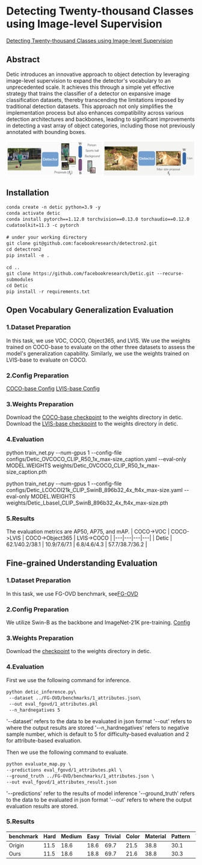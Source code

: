 # Detecting Twenty-thousand Classes using Image-level Supervision

[Detecting Twenty-thousand Classes using Image-level Supervision](https://arxiv.org/abs/2201.02605)

## Abstract

Detic introduces an innovative approach to object detection by leveraging image-level supervision to expand the detector's vocabulary to an unprecedented scale.  It achieves this through a simple yet effective strategy that trains the classifier of a detector on expansive image classification datasets, thereby transcending the limitations imposed by traditional detection datasets.  This approach not only simplifies the implementation process but also enhances compatibility across various detection architectures and backbones, leading to significant improvements in detecting a vast array of object categories, including those not previously annotated with bounding boxes.

![detic-overview](https://github.com/better-chao/perceptual_abilities_evaluation/blob/main/images/detic-overview.png)

## Installation

```
conda create -n detic python=3.9 -y
conda activate detic
conda install pytorch==1.12.0 torchvision==0.13.0 torchaudio==0.12.0 cudatoolkit=11.3 -c pytorch

# under your working directory
git clone git@github.com:facebookresearch/detectron2.git
cd detectron2
pip install -e .

cd ..
git clone https://github.com/facebookresearch/Detic.git --recurse-submodules
cd Detic
pip install -r requirements.txt
```

## Open Vocabulary Generalization Evaluation
### 1.Dataset Preparation

In this task, we use VOC, COCO, Object365, and LVIS. We use the weights trained on COCO-base to evaluate on the other three datasets to assess the model's generalization capability. Similarly, we use the weights trained on LVIS-base to evaluate on COCO.

### 2.Config Preparation

[COCO-base Config](https://github.com/facebookresearch/Detic/blob/main/configs/Detic_OVCOCO_CLIP_R50_1x_max-size_caption.yaml)
[LVIS-base Config](https://github.com/facebookresearch/Detic/blob/main/configs/Detic_LCOCOI21k_CLIP_SwinB_896b32_4x_ft4x_max-size.yaml)

### 3.Weights Preparation

Download the [COCO-base checkpoint](https://dl.fbaipublicfiles.com/detic/Detic_OVCOCO_CLIP_R50_1x_max-size_caption.pth) to the weights directory in detic.
Download the [LVIS-base checkpoint](https://dl.fbaipublicfiles.com/detic/Detic_LCOCOI21k_CLIP_SwinB_896b32_4x_ft4x_max-size.pth) to the weights directory in detic.

### 4.Evaluation

python train_net.py --num-gpus 1 --config-file configs/Detic_OVCOCO_CLIP_R50_1x_max-size_caption.yaml --eval-only MODEL.WEIGHTS weights/Detic_OVCOCO_CLIP_R50_1x_max-size_caption.pth

python train_net.py --num-gpus 1 --config-file configs/Detic_LCOCOI21k_CLIP_SwinB_896b32_4x_ft4x_max-size.yaml --eval-only MODEL.WEIGHTS weights/Detic_LbaseI_CLIP_SwinB_896b32_4x_ft4x_max-size.pth

### 5.Results
The evaluation metrics are AP50, AP75, and mAP.
| COCO->VOC | COCO->LVIS | COCO->Object365 | LVIS->COCO |
 |---|---|---|---|
| Detic | 62.1/40.2/38.1 | 10.9/7.6/7.1 | 6.8/4.6/4.3 | 57.7/38.7/36.2 |

## Fine-grained Understanding Evaluation

### 1.Dataset Preparation

In this task, we use FG-OVD benchmark, see[FG-OVD](https://github.com/better-chao/perceptual_abilities_evaluation/blob/main/datasets/FG-OVD/README.md)

### 2.Config Preparation

We utilize Swin-B as the backbone and ImageNet-21K pre-training. [Config](https://github.com/facebookresearch/Detic/blob/main/configs/Detic_LCOCOI21k_CLIP_SwinB_896b32_4x_ft4x_max-size.yaml)

### 3.Weights Preparation

Download the [checkpoint](https://dl.fbaipublicfiles.com/detic/Detic_LCOCOI21k_CLIP_SwinB_896b32_4x_ft4x_max-size.pth) to the weights directory in detic.

### 4.Evaluation

First we use the following command for inference.

```
python detic_inference.py\
 --dataset ../FG-OVD/benchmarks/1_attributes.json\
 --out eval_fgovd/1_attributes.pkl
 --n_hardnegatives 5
```
'--dataset' refers to the data to be evaluated in json format
'--out' refers to where the output results are stored
'--n_hardnegatives' refers to negative sample number, which is default to 5 for difficulty-based evaluation and 2 for attribute-based evaluation.

Then we use the following command to evaluate.

```
python evaluate_map.py \
--predictions eval_fgovd/1_attributes.pkl \
--ground_truth ../FG-OVD/benchmarks/1_attributes.json \
--out eval_fgovd/1_attributes_result.json
```
'--predictions' refer to the results of model inference
'--ground_truth' refers to the data to be evaluated in json format
'--out' refers to where the output evaluation results are stored.

### 5.Results

| benchmark | Hard | Medium | Easy | Trivial | Color | Material | Pattern | Transp |
 |---|---|---|---|---|---|---|---|---|
| Origin | 11.5 | 18.6 | 18.6 | 69.7 | 21.5 | 38.8 | 30.1 | 28.0 |
| Ours | 11.5 | 18.6 | 18.8 | 69.7 | 21.6 | 38.8 | 30.3 | 24.8 |
